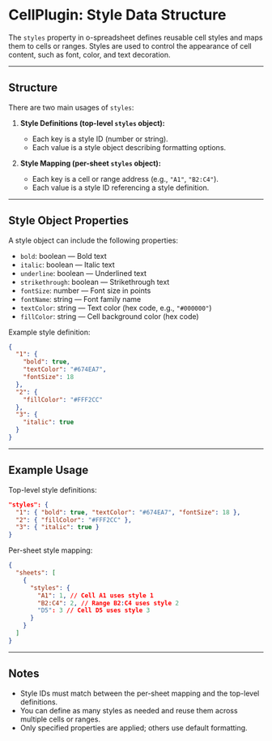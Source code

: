 # CellPlugin: Style Data Structure

The `styles` property in o-spreadsheet defines reusable cell styles and maps them to cells or ranges. Styles are used to control the appearance of cell content, such as font, color, and text decoration.

---

## Structure

There are two main usages of `styles`:

1. **Style Definitions (top-level `styles` object):**

   - Each key is a style ID (number or string).
   - Each value is a style object describing formatting options.

2. **Style Mapping (per-sheet `styles` object):**
   - Each key is a cell or range address (e.g., `"A1"`, `"B2:C4"`).
   - Each value is a style ID referencing a style definition.

---

## Style Object Properties

A style object can include the following properties:

- `bold`: boolean — Bold text
- `italic`: boolean — Italic text
- `underline`: boolean — Underlined text
- `strikethrough`: boolean — Strikethrough text
- `fontSize`: number — Font size in points
- `fontName`: string — Font family name
- `textColor`: string — Text color (hex code, e.g., `"#000000"`)
- `fillColor`: string — Cell background color (hex code)

Example style definition:

```json
{
  "1": {
    "bold": true,
    "textColor": "#674EA7",
    "fontSize": 18
  },
  "2": {
    "fillColor": "#FFF2CC"
  },
  "3": {
    "italic": true
  }
}
```

---

## Example Usage

Top-level style definitions:

```json
"styles": {
  "1": { "bold": true, "textColor": "#674EA7", "fontSize": 18 },
  "2": { "fillColor": "#FFF2CC" },
  "3": { "italic": true }
}
```

Per-sheet style mapping:

```json
{
  "sheets": [
    {
      "styles": {
        "A1": 1, // Cell A1 uses style 1
        "B2:C4": 2, // Range B2:C4 uses style 2
        "D5": 3 // Cell D5 uses style 3
      }
    }
  ]
}
```

---

## Notes

- Style IDs must match between the per-sheet mapping and the top-level definitions.
- You can define as many styles as needed and reuse them across multiple cells or ranges.
- Only specified properties are applied; others use default formatting.
